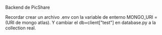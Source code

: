 Backend de PicShare

Recordar crear un archivo .env con la variable de enterno MONGO_URI = (URI de mongo atlas).
Y cambiar el db=client["test"] en database.py a la collection real.
